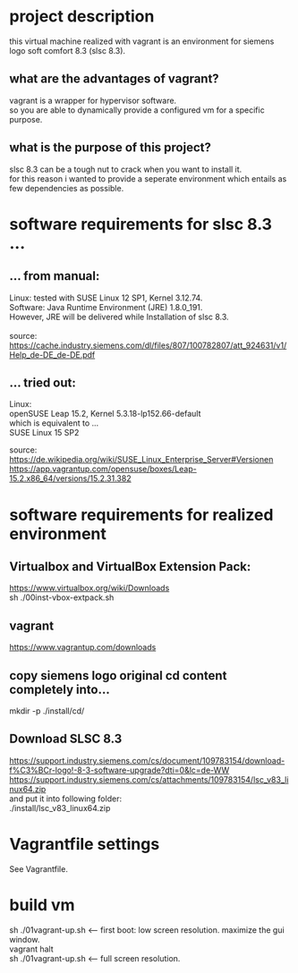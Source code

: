 # project description

this virtual machine realized with vagrant is an environment for siemens logo soft comfort 8.3 (slsc 8.3).

## what are the advantages of vagrant?
vagrant is a wrapper for hypervisor software. <br>
so you are able to dynamically provide a configured vm for a specific purpose.

## what is the purpose of this project?
slsc 8.3 can be a tough nut to crack when you want to install it. <br>
for this reason i wanted to provide a seperate environment which entails as few dependencies as possible.

# software requirements for slsc 8.3 ...

## ... from manual:
Linux: tested with SUSE Linux 12 SP1, Kernel 3.12.74. <br>
Software: Java Runtime Environment (JRE) 1.8.0_191. <br>
However, JRE will be delivered while Installation of slsc 8.3. <br>
<br>
source: <br>
https://cache.industry.siemens.com/dl/files/807/100782807/att_924631/v1/Help_de-DE_de-DE.pdf

## ... tried out:

Linux: <br>
openSUSE Leap 15.2, Kernel 5.3.18-lp152.66-default <br>
which is equivalent to ... <br>
SUSE Linux 15 SP2 <br>

source: <br>
https://de.wikipedia.org/wiki/SUSE_Linux_Enterprise_Server#Versionen <br>
https://app.vagrantup.com/opensuse/boxes/Leap-15.2.x86_64/versions/15.2.31.382

# software requirements for realized environment

## Virtualbox and VirtualBox Extension Pack:
https://www.virtualbox.org/wiki/Downloads <br>
sh ./00inst-vbox-extpack.sh <br>

## vagrant
https://www.vagrantup.com/downloads <br>

## copy siemens logo original cd content completely into...
mkdir -p ./install/cd/ <br>

## Download SLSC 8.3
https://support.industry.siemens.com/cs/document/109783154/download-f%C3%BCr-logo!-8-3-software-upgrade?dti=0&lc=de-WW <br>
https://support.industry.siemens.com/cs/attachments/109783154/lsc_v83_linux64.zip <br>
and put	it into	following folder: <br>
./install/lsc_v83_linux64.zip <br>

# Vagrantfile settings
See Vagrantfile. <br>

# build vm
sh ./01vagrant-up.sh <-- first boot: low screen resolution. maximize the gui window. <br>
vagrant halt <br>
sh ./01vagrant-up.sh <-- full screen resolution.
